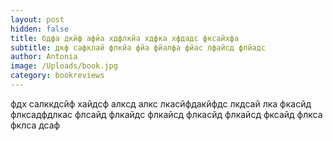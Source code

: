 ```yaml
---
layout: post
hidden: false
title: бдфа дкйф афйа хдфлкйа хдфка хфдадс фксайхфа
subtitle: дкф сафклай флкйа фйа фйалфа фйас лфайсд флйадс
author: Antonia
image: /Uploads/book.jpg
category: bookreviews
---
```

фдх салккдсйф хайдсф алксд алкс лкасйфдакйфдс лкдсай лка фкасйд флксадфдлкас флсайд флкайдс флкайсд флкасйд флкайсд фксайд флкса фклса дсаф
